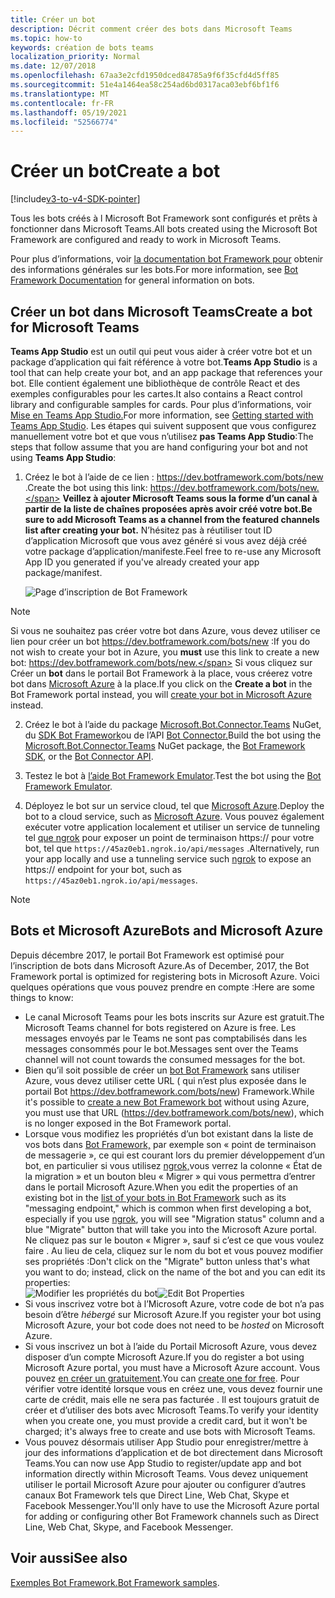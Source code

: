 ```yaml
---
title: Créer un bot
description: Décrit comment créer des bots dans Microsoft Teams
ms.topic: how-to
keywords: création de bots teams
localization_priority: Normal
ms.date: 12/07/2018
ms.openlocfilehash: 67aa3e2cfd1950dced84785a9f6f35cfd4d5ff85
ms.sourcegitcommit: 51e4a1464ea58c254ad6bd0317aca03ebf6bf1f6
ms.translationtype: MT
ms.contentlocale: fr-FR
ms.lasthandoff: 05/19/2021
ms.locfileid: "52566774"
---
```

# <a name="create-a-bot"></a><span data-ttu-id="3beb4-104">Créer un bot</span><span class="sxs-lookup"><span data-stu-id="3beb4-104">Create a bot</span></span>

[!include[v3-to-v4-SDK-pointer](~/includes/v3-to-v4-pointer-bots.md)]

<span data-ttu-id="3beb4-105">Tous les bots créés à l Microsoft Bot Framework sont configurés et prêts à fonctionner dans Microsoft Teams.</span><span class="sxs-lookup"><span data-stu-id="3beb4-105">All bots created using the Microsoft Bot Framework are configured and ready to work in Microsoft Teams.</span></span>

<span data-ttu-id="3beb4-106">Pour plus d’informations, voir [la documentation bot Framework pour](/azure/bot-service/?view=azure-bot-service-3.0&preserve-view=true) obtenir des informations générales sur les bots.</span><span class="sxs-lookup"><span data-stu-id="3beb4-106">For more information, see [Bot Framework Documentation](/azure/bot-service/?view=azure-bot-service-3.0&preserve-view=true) for general information on bots.</span></span>

## <a name="create-a-bot-for-microsoft-teams"></a><span data-ttu-id="3beb4-107">Créer un bot dans Microsoft Teams</span><span class="sxs-lookup"><span data-stu-id="3beb4-107">Create a bot for Microsoft Teams</span></span>

<span data-ttu-id="3beb4-108">**Teams App Studio** est un outil qui peut vous aider à créer votre bot et un package d’application qui fait référence à votre bot.</span><span class="sxs-lookup"><span data-stu-id="3beb4-108">**Teams App Studio** is a tool that can help create your bot, and an app package that references your bot.</span></span> <span data-ttu-id="3beb4-109">Elle contient également une bibliothèque de contrôle React et des exemples configurables pour les cartes.</span><span class="sxs-lookup"><span data-stu-id="3beb4-109">It also contains a React control library and configurable samples for cards.</span></span> <span data-ttu-id="3beb4-110">Pour plus d’informations, voir [Mise en Teams App Studio.](~/concepts/build-and-test/app-studio-overview.md)</span><span class="sxs-lookup"><span data-stu-id="3beb4-110">For more information, see [Getting started with Teams App Studio](~/concepts/build-and-test/app-studio-overview.md).</span></span> <span data-ttu-id="3beb4-111">Les étapes qui suivent supposent que vous configurez manuellement votre bot et que vous n’utilisez **pas Teams App Studio**:</span><span class="sxs-lookup"><span data-stu-id="3beb4-111">The steps that follow assume that you are hand configuring your bot and not using **Teams App Studio**:</span></span>

1. <span data-ttu-id="3beb4-112">Créez le bot à l’aide de ce lien : https://dev.botframework.com/bots/new .</span><span class="sxs-lookup"><span data-stu-id="3beb4-112">Create the bot using this link: https://dev.botframework.com/bots/new.</span></span> <span data-ttu-id="3beb4-113">**Veillez à ajouter Microsoft Teams sous la forme d’un canal à partir de la liste de chaînes proposées après avoir créé votre bot.**</span><span class="sxs-lookup"><span data-stu-id="3beb4-113">**Be sure to add Microsoft Teams as a channel from the featured channels list after creating your bot.**</span></span> <span data-ttu-id="3beb4-114">N’hésitez pas à réutiliser tout ID d’application Microsoft que vous avez généré si vous avez déjà créé votre package d’application/manifeste.</span><span class="sxs-lookup"><span data-stu-id="3beb4-114">Feel free to re-use any Microsoft App ID you generated if you've already created your app package/manifest.</span></span>

   ![Page d’inscription de Bot Framework](~/assets/images/bots/bfregister.png)

> [!NOTE]
> <span data-ttu-id="3beb4-116">Si vous ne souhaitez pas créer  votre bot dans Azure, vous devez utiliser ce lien pour créer un bot https://dev.botframework.com/bots/new :</span><span class="sxs-lookup"><span data-stu-id="3beb4-116">If you do not wish to create your bot in Azure, you **must** use this link to create a new bot: https://dev.botframework.com/bots/new.</span></span> <span data-ttu-id="3beb4-117">Si vous cliquez sur Créer un **bot** dans le portail Bot Framework à la place, vous créerez votre bot dans [Microsoft Azure](#bots-and-microsoft-azure) à la place.</span><span class="sxs-lookup"><span data-stu-id="3beb4-117">If you click on the **Create a bot** in the Bot Framework portal instead, you will [create your bot in Microsoft Azure](#bots-and-microsoft-azure) instead.</span></span>

2. <span data-ttu-id="3beb4-118">Créez le bot à l’aide du package [Microsoft.Bot.Connector.Teams](https://www.nuget.org/packages/Microsoft.Bot.Connector.Teams) NuGet, du [SDK Bot Framework](https://github.com/microsoft/botframework-sdk)ou de l’API [Bot Connector.](/bot-framework/rest-api/bot-framework-rest-connector-api-reference)</span><span class="sxs-lookup"><span data-stu-id="3beb4-118">Build the bot using the [Microsoft.Bot.Connector.Teams](https://www.nuget.org/packages/Microsoft.Bot.Connector.Teams) NuGet package, the  [Bot Framework SDK](https://github.com/microsoft/botframework-sdk), or the [Bot Connector API](/bot-framework/rest-api/bot-framework-rest-connector-api-reference).</span></span>

3. <span data-ttu-id="3beb4-119">Testez le bot à [l’aide Bot Framework Emulator](/bot-framework/debug-bots-emulator).</span><span class="sxs-lookup"><span data-stu-id="3beb4-119">Test the bot using the [Bot Framework Emulator](/bot-framework/debug-bots-emulator).</span></span>

4. <span data-ttu-id="3beb4-120">Déployez le bot sur un service cloud, tel que [Microsoft Azure](https://azure.microsoft.com/).</span><span class="sxs-lookup"><span data-stu-id="3beb4-120">Deploy the bot to a cloud service, such as [Microsoft Azure](https://azure.microsoft.com/).</span></span> <span data-ttu-id="3beb4-121">Vous pouvez également exécuter votre application localement et utiliser un service de tunneling tel [que ngrok](https://ngrok.com) pour exposer un point de terminaison https:// pour votre bot, tel que `https://45az0eb1.ngrok.io/api/messages` .</span><span class="sxs-lookup"><span data-stu-id="3beb4-121">Alternatively, run your app locally and use a tunneling service such [ngrok](https://ngrok.com) to expose an https:// endpoint for your bot, such as `https://45az0eb1.ngrok.io/api/messages`.</span></span>

> [!NOTE]
> ## <a name="bots-and-microsoft-azure"></a><span data-ttu-id="3beb4-122">Bots et Microsoft Azure</span><span class="sxs-lookup"><span data-stu-id="3beb4-122">Bots and Microsoft Azure</span></span>
> <span data-ttu-id="3beb4-123">Depuis décembre 2017, le portail Bot Framework est optimisé pour l’inscription de bots dans Microsoft Azure.</span><span class="sxs-lookup"><span data-stu-id="3beb4-123">As of December, 2017, the Bot Framework portal is optimized for registering bots in Microsoft Azure.</span></span> <span data-ttu-id="3beb4-124">Voici quelques opérations que vous pouvez prendre en compte :</span><span class="sxs-lookup"><span data-stu-id="3beb4-124">Here are some things to know:</span></span>
>
> * <span data-ttu-id="3beb4-125">Le canal Microsoft Teams pour les bots inscrits sur Azure est gratuit.</span><span class="sxs-lookup"><span data-stu-id="3beb4-125">The Microsoft Teams channel for bots registered on Azure is free.</span></span> <span data-ttu-id="3beb4-126">Les messages envoyés par le Teams ne sont pas comptabilisés dans les messages consommés pour le bot.</span><span class="sxs-lookup"><span data-stu-id="3beb4-126">Messages sent over the Teams channel will not count towards the consumed messages for the bot.</span></span>
> * <span data-ttu-id="3beb4-127">Bien qu’il soit possible de créer un [bot Bot Framework](https://dev.botframework.com/bots/new) sans utiliser Azure, vous devez utiliser cette URL ( qui n’est plus exposée dans le portail Bot https://dev.botframework.com/bots/new) Framework.</span><span class="sxs-lookup"><span data-stu-id="3beb4-127">While it's possible to [create a new Bot Framework bot](https://dev.botframework.com/bots/new) without using Azure, you must use that URL (https://dev.botframework.com/bots/new), which is no longer exposed in the Bot Framework portal.</span></span>
> * <span data-ttu-id="3beb4-128">Lorsque vous modifiez les propriétés d’un bot existant dans la liste de vos bots dans [Bot Framework,](https://dev.botframework.com/bots) par exemple son « point de terminaison de messagerie », ce qui est courant lors du premier développement d’un bot, en particulier si vous utilisez [ngrok,](https://ngrok.com)vous verrez la colonne « État de la migration » et un bouton bleu « Migrer » qui vous permettra d’entrer dans le portail Microsoft Azure.</span><span class="sxs-lookup"><span data-stu-id="3beb4-128">When you edit the properties of an existing bot in the [list of your bots in Bot Framework](https://dev.botframework.com/bots) such as its "messaging endpoint," which is common when first developing a bot, especially if you use [ngrok](https://ngrok.com), you will see "Migration status" column and a blue "Migrate" button that will take you into the Microsoft Azure portal.</span></span> <span data-ttu-id="3beb4-129">Ne cliquez pas sur le bouton « Migrer », sauf si c’est ce que vous voulez faire . Au lieu de cela, cliquez sur le nom du bot et vous pouvez modifier ses propriétés :</span><span class="sxs-lookup"><span data-stu-id="3beb4-129">Don't click on the "Migrate" button unless that's what you want to do; instead, click on the name of the bot and you can edit its properties:</span></span></br>
   <span data-ttu-id="3beb4-130">![Modifier les propriétés du bot](~/assets/images/bots/bf-migrate-bot-to-azure.png)</span><span class="sxs-lookup"><span data-stu-id="3beb4-130">![Edit Bot Properties](~/assets/images/bots/bf-migrate-bot-to-azure.png)</span></span>
> * <span data-ttu-id="3beb4-131">Si vous inscrivez votre bot à l’Microsoft Azure, votre code de bot n’a pas besoin d’être *hébergé* sur Microsoft Azure.</span><span class="sxs-lookup"><span data-stu-id="3beb4-131">If you register your bot using Microsoft Azure, your bot code does not need to be *hosted* on Microsoft Azure.</span></span>
> * <span data-ttu-id="3beb4-132">Si vous inscrivez un bot à l’aide du Portail Microsoft Azure, vous devez disposer d’un compte Microsoft Azure.</span><span class="sxs-lookup"><span data-stu-id="3beb4-132">If you do register a bot using Microsoft Azure portal, you must have a Microsoft Azure account.</span></span> <span data-ttu-id="3beb4-133">Vous pouvez [en créer un gratuitement](https://azure.microsoft.com/free/).</span><span class="sxs-lookup"><span data-stu-id="3beb4-133">You can [create one for free](https://azure.microsoft.com/free/).</span></span> <span data-ttu-id="3beb4-134">Pour vérifier votre identité lorsque vous en créez une, vous devez fournir une carte de crédit, mais elle ne sera pas facturée . Il est toujours gratuit de créer et d’utiliser des bots avec Microsoft Teams.</span><span class="sxs-lookup"><span data-stu-id="3beb4-134">To verify your identity when you create one, you must provide a credit card, but it won't be charged; it's always free to create and use bots with Microsoft Teams.</span></span>
> * <span data-ttu-id="3beb4-135">Vous pouvez désormais utiliser App Studio pour enregistrer/mettre à jour des informations d’application et de bot directement dans Microsoft Teams.</span><span class="sxs-lookup"><span data-stu-id="3beb4-135">You can now use App Studio to register/update app and bot information directly within Microsoft Teams.</span></span> <span data-ttu-id="3beb4-136">Vous devez uniquement utiliser le portail Microsoft Azure pour ajouter ou configurer d’autres canaux Bot Framework tels que Direct Line, Web Chat, Skype et Facebook Messenger.</span><span class="sxs-lookup"><span data-stu-id="3beb4-136">You'll only have to use the Microsoft Azure portal for adding or configuring other Bot Framework channels such as Direct Line, Web Chat, Skype, and Facebook Messenger.</span></span>

## <a name="see-also"></a><span data-ttu-id="3beb4-137">Voir aussi</span><span class="sxs-lookup"><span data-stu-id="3beb4-137">See also</span></span>

<span data-ttu-id="3beb4-138">[Exemples Bot Framework.](https://github.com/Microsoft/BotBuilder-Samples/blob/master/README.md)</span><span class="sxs-lookup"><span data-stu-id="3beb4-138">[Bot Framework samples](https://github.com/Microsoft/BotBuilder-Samples/blob/master/README.md).</span></span>